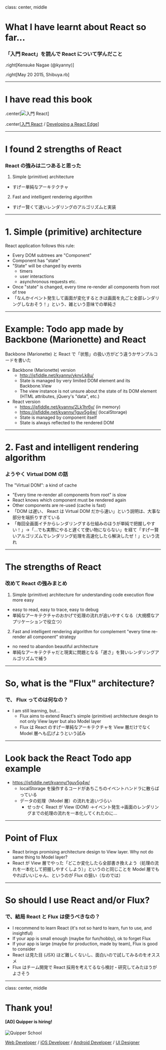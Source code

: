 class: center, middle

# What I have learnt about React so far...

### 「入門 React」を読んで React について学んだこと

.right[Kensuke Nagae (@kyanny)]

.right[May 20 2015, Shibuya.rb]

---

# I have read this book

.center[![入門 React](./reactjs.jpg)]

.center[[入門 React](http://www.oreilly.co.jp/books/9784873117195/) / [Developing a React Edge](http://shop.oreilly.com/product/9781939902122.do?sortby=publicationDate)]

---

# I found 2 strengths of React

### React の強みは二つあると思った

1. Simple (primitive) architecture
  * すげー単純なアーキテクチャ
2. Fast and intelligent rendering algorithm
  * すげー賢くて速いレンダリングのアルゴリズムと実装

---

# 1. Simple (primitive) architecture

React application follows this rule:

* Every DOM subtrees are "Component"
* Component has "state"
* "State" will be changed by events
  * timers
  * user interactions
  * asynchronous requests etc.
* Once "state" is changed, every time re-render all components from root of tree
* 「なんかイベント発生して画面が変化するときは画面を丸ごと全部レンダリングしなおそう！」という、雑という意味での単純さ

---

# Example: Todo app made by Backbone (Marionette) and React

Backbone (Marionette) と React で「状態」の扱い方がどう違うかサンプルコードを書いた

* Backbone (Marionette)  version
  * http://jsfiddle.net/kyanny/yknyLk8u/
  * State is managed by very limited DOM element and its Backbone.View
  * The view instance is not unsure about the state of its DOM element (HTML attributes, jQuery's "data", etc.)
* React version
  * https://jsfiddle.net/kyanny/2Lk1hr6v/ (in memory)
  * https://jsfiddle.net/kyanny/1guv5g4w/ (localStorage)
  * State is managed by component itself
  * State is always reflected to the rendered DOM

---

# 2. Fast and intelligent rendering algorithm

### ようやく Virtual DOM の話

The "Virtual DOM": a kind of cache

* "Every time re-render all components from root" is slow
* React knows which component must be rendered again
* Other components are re-used (cache is fast)
* 「DOM は遅い、 React は Virtual DOM だから速い」という説明は、大事な部分を端折りすぎている
* 「毎回全画面イチからレンダリングする仕組みのほうが単純で把握しやすい！」→「...でも実際にやると遅くて使い物にならない」を経て「すげー賢いアルゴリズムでレンダリング処理を高速化したら解決したぜ！」という流れ

---

# The strengths of React

### 改めて React の強みまとめ

1. Simple (primitive) architecture for understanding code execution flow more easy
  * easy to read, easy to trace, easy to debug
  * 単純なアーキテクチャのおかげで処理の流れが追いやすくなる（大規模なアプリケーションで役立つ）
2. Fast and intelligent rendering algorithm for complement "every time re-render all component" strategy
  * no need to abandon beautiful architecture
  * 単純なアーキテクチャだと現実に問題となる「遅さ」を賢いレンダリングアルゴリズムで補う

---

# So, what is the "Flux" architecture?

### で、 Flux ってのは何なの？

* I am still learning, but...
  * Flux aims to extend React's simple (primitive) architecture desgin to not only View layer but also Model layer
  * Flux は React のすげー単純なアーキテクチャを View 層だけでなく Model 層へも広げようという試み

---

# Look back the React Todo app example

* https://jsfiddle.net/kyanny/1guv5g4w/
  * localStorage を操作するコードがあちこちのイベントハンドラに散らばっている
  * データの処理（Model 層）の流れを追いづらい
    * せっかく React が View (DOM) →イベント発生→画面のレンダリングまでの処理の流れを一本化してくれたのに...

---

# Point of Flux

* React brings promising architecture design to View layer. Why not do same thing to Model layer?
* React が View 層でやった「どこか変化したら全部書き換えよう（処理の流れを一本化して把握しやすくしよう）」というのと同じことを Model 層でもやればいいじゃん、というのが Flux の狙い（なのでは）

---

# So should I use React and/or Flux?

### で、結局 React と Flux は使うべきなの？

* I recommend to learn React (it's not so hard to learn, fun to use, and insightful)
* If your app is small enough (maybe for fun/hobby), ok to forget Flux
* If your app is large (maybe for production, made by team), Flux is good to consider
* React は見た目 (JSX) ほど難しくないし、面白いので試してみるのをオススメ
* Flux はチーム開発で React 採用を考えてるなら検討・研究してみたほうがよさそう

---

class: center, middle

# Thank you!

#### [AD] Quipper is hiring!

![Quipper School](./quipperschoolw600.jpeg)

[Web Developer](https://www.wantedly.com/projects/19361) / [iOS Developer](https://www.wantedly.com/projects/19367) / [Android Developer](https://www.wantedly.com/projects/20902) / [UI Designer](https://www.wantedly.com/projects/19368)
